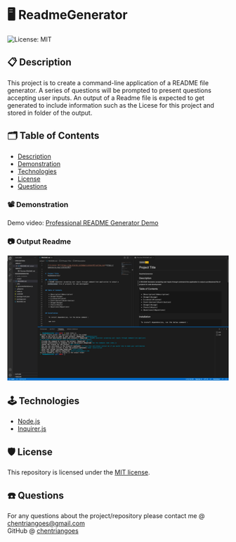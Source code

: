 # 🖥 ReadmeGenerator

![License: MIT](https://img.shields.io/badge/License-MIT-yellow.svg)

## 📋 Description

This project is to create a command-line application of a README file generator. A series of questions will be prompted to present questions accepting user inputs. An output of a Readme file is expected to get generated to include information such as the Licese for this project and stored in folder of the output.

## 🗂 Table of Contents

* [Description](#description)
* [Demonstration](#demonstration)
* [Technologies](#technologies)
* [License](#license)
* [Questions](#questions)

### 📽 Demonstration

Demo video: [Professional README Generator Demo](https://drive.google.com/file/d/1B-VbhKxNS61x0r8nrD-f2ahr1iPVaG2x/view?usp=sharing)

### 📷 Output Readme
![demo-readme-screen](./images/Screenshot.png)

## 🕹 Technologies

* [Node.js](https://nodejs.org/)
* [Inquirer.js](https://www.npmjs.com/package/inquirer)

## 🛡 License

This repository is licensed under the [MIT license](./LICENSE).

## ☎️ Questions

For any questions about the project/repository please contact me @ [chentriangoes@gmail.com](mailto:chentriangoes@gmail.com) </br>
GitHub @ [chentriangoes](https://github.com/chentriangoes) 


